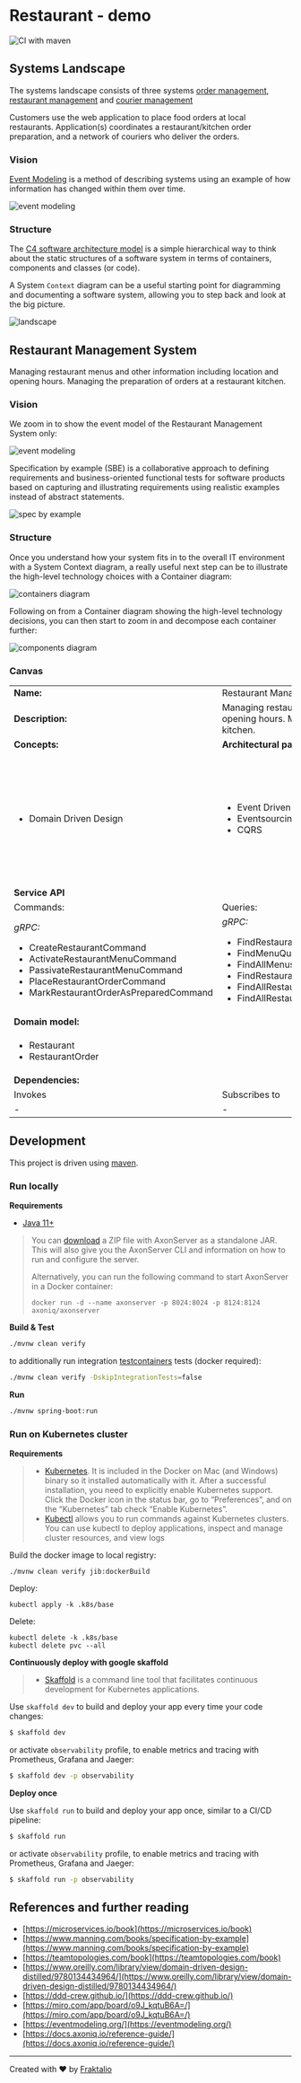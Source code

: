 # Restaurant - demo

![CI with maven](https://github.com/fraktalio/restaurant-demo/workflows/CI%20with%20Maven%20-%20Test,%20Build%20and%20Publish/badge.svg)


## Systems Landscape
The systems landscape consists of three systems [order management](https://github.com/fraktalio/order-demo), [restaurant management](https://github.com/fraktalio/restaurant-demo) and [courier management](https://github.com/fraktalio/courier-demo)

Customers use the web application to place food orders at local restaurants. Application(s) coordinates a restaurant/kitchen order preparation, and a network of couriers who deliver the orders.
### Vision
[Event Modeling](https://eventmodeling.org/) is a method of describing systems using an example of how information has changed within them over time.

![event modeling](.assets/event-model-systems-landscape.jpg)

### Structure
The [C4 software architecture model](https://c4model.com/) is a simple hierarchical way to think about the static structures of a software system in terms of containers, components and classes (or code).

A System `Context` diagram can be a useful starting point for diagramming and documenting a software system, allowing you to step back and look at the big picture.

![landscape](.assets/landscapeViews.png)

## **Restaurant Management System**
Managing restaurant menus and other information including location and opening hours. Managing the preparation of orders at a restaurant kitchen.

### Vision
We zoom in to show the event model of the Restaurant Management System only:

![event modeling](.assets/event-model.jpg)

Specification by example (SBE) is a collaborative approach to defining requirements and business-oriented functional tests for software products based on capturing and illustrating requirements using realistic examples instead of abstract statements.

![spec by example](.assets/spec-by-example.jpg)

### Structure
Once you understand how your system fits in to the overall IT environment with a System Context diagram, a really useful next step can be to illustrate the high-level technology choices with a Container diagram:

![containers diagram](.assets/containerViews.png)

Following on from a Container diagram showing the high-level technology decisions, you can then start to zoom in and decompose each container further:

![components diagram](.assets/componentViews.png)

### Canvas
<table>
    <tr>
        <td><strong>Name:</strong></td>
        <td colspan="3">Restaurant Management</td>
    </tr>
    <tr>
        <td><strong>Description:</strong></td>
        <td colspan="3">Managing restaurant menus and other information including location and opening hours. Managing the preparation of orders at a restaurant kitchen. </td>
    </tr>
    <tr>
        <td><strong>Concepts:</strong></td>
        <td><strong>Architectural patterns:</strong></td>
        <td><strong>Technology:</strong></td>
    </tr>
    <tr>
        <td>
            <ul>
                <li>Domain Driven Design</li>
            </ul>
        </td>
        <td>
            <ul>
                <li>Event Driven Microservices</li>
                <li>Eventsourcing</li>
                <li>CQRS</li>
            </ul>
        </td>
        <td>
            <ul>
                <li>Kotlin</li>
                <li>Axon</li>
                <li>Spring(Boot)</li>
                <li>SQL(Postgres)</li>
                <li>Docker</li>
                <li>Testcontainers</li>
                <li>Kubernetes</li>
                <li>Prometheus</li>
                <li>Grafana</li>
                <li>Jaeger</li>
            </ul>
        </td>
    </tr>
    <tr>
        <td colspan="3"><strong>Service API</strong></td>
    </tr>
     <tr>
        <td>Commands:</td>
        <td>Queries:</td>
        <td>Events published:</td>
    </tr>
    <tr>
        <td>
            <i>gRPC:</i>
            <ul>
                <li>CreateRestaurantCommand</li>
                <li>ActivateRestaurantMenuCommand</li>
                <li>PassivateRestaurantMenuCommand</li>
                <li>PlaceRestaurantOrderCommand</li>
                <li>MarkRestaurantOrderAsPreparedCommand</li>
            </ul>
        </td>
        <td>
            <i>gRPC:</i>
            <ul>
                <li>FindRestaurantQuery</li>
                <li>FindMenuQuery</li>
                <li>FindAllMenusQuery</li>
                <li>FindRestaurantOrderQuery</li>
                <li>FindAllRestaurantsQuery</li>
                <li>FindAllRestaurantOrdersQuery</li>
            </ul>
        </td>
        <td>
            <i>gRPC:</i>
            <ul>
                <li>RestaurantCreatedEvent</li>
                <li>RestaurantMenuActivatedEvent</li>
                <li>RestaurantMenuPassivatedEvent</li>
                <li>RestaurantOrderPlacedEvent</li>
                <li>RestaurantOrderPreparedEvent</li>
                <li>RestaurantOrderRejectedEvent</li>
            </ul>
        </td>
    </tr>
    <tr>
        <td colspan="3"><strong>Domain model:</strong></td>
    </tr>
    <tr>
        <td colspan="3">
            <ul>
                <li>Restaurant</li>
                <li>RestaurantOrder</li>
            </ul>
        </td>
    </tr>
    <tr>
        <td colspan="3"><strong>Dependencies:</strong></td>
    </tr>
    <tr>
        <td colspan="1">Invokes</td>
        <td colspan="2">Subscribes to</td>
    </tr>
    <tr>
        <td colspan="1">
           -
        </td>
        <td colspan="2">
           -
        </td>
    </tr>
</table>

## Development

This project is driven using [maven].


### Run locally 

**Requirements**

- [Java 11+](https://adoptopenjdk.net/)

>You can [download](https://download.axoniq.io/axonserver/AxonServer.zip) a ZIP file with AxonServer as a standalone JAR. This will also give you the AxonServer CLI and information on how to run and configure the server.
>
>Alternatively, you can run the following command to start AxonServer in a Docker container:
>
>```
>docker run -d --name axonserver -p 8024:8024 -p 8124:8124 axoniq/axonserver
>```

**Build & Test**

```bash
./mvnw clean verify
```
to additionally run integration [testcontainers] tests (docker required):
```bash
./mvnw clean verify -DskipIntegrationTests=false
```
**Run**

```bash
./mvnw spring-boot:run
```

### Run on Kubernetes cluster

**Requirements**

>- [Kubernetes](https://kubernetes.io/). It is included in the Docker on Mac (and Windows) binary so it installed automatically with it. After a successful installation, you need to explicitly enable Kubernetes support. Click the Docker icon in the status bar, go to “Preferences”, and on the “Kubernetes” tab check “Enable Kubernetes”.
>- [Kubectl](https://kubernetes.io/docs/tasks/tools/install-kubectl/) allows you to run commands against Kubernetes clusters. You can use kubectl to deploy applications, inspect and manage cluster resources, and view logs

Build the docker image to local registry:
```
./mvnw clean verify jib:dockerBuild
```

Deploy:
```
kubectl apply -k .k8s/base
```

Delete:
```
kubectl delete -k .k8s/base
kubectl delete pvc --all
```

**Continuously deploy with google skaffold**

>- [Skaffold](https://github.com/GoogleContainerTools/skaffold) is a command line tool that facilitates continuous development for Kubernetes applications.


Use `skaffold dev` to build and deploy your app every time your code changes:
```bash
$ skaffold dev
```
or activate `observability` profile, to enable metrics and tracing with Prometheus, Grafana and Jaeger:
```bash
$ skaffold dev -p observability
```
**Deploy once**

Use `skaffold run` to build and deploy your app once, similar to a CI/CD pipeline:
```bash
$ skaffold run
```
or activate `observability` profile, to enable metrics and tracing with Prometheus, Grafana and Jaeger:
```bash
$ skaffold run -p observability
```

## References and further reading

- [https://microservices.io/book](https://microservices.io/book)
- [https://www.manning.com/books/specification-by-example](https://www.manning.com/books/specification-by-example)
- [https://teamtopologies.com/book](https://teamtopologies.com/book)
- [https://www.oreilly.com/library/view/domain-driven-design-distilled/9780134434964/](https://www.oreilly.com/library/view/domain-driven-design-distilled/9780134434964/)
- [https://ddd-crew.github.io/](https://ddd-crew.github.io/)
- [https://miro.com/app/board/o9J_kqtuB6A=/](https://miro.com/app/board/o9J_kqtuB6A=/)
- [https://eventmodeling.org/](https://eventmodeling.org/)
- [https://docs.axoniq.io/reference-guide/](https://docs.axoniq.io/reference-guide/)
   
---
Created with :heart: by [Fraktalio](https://fraktalio.com/)

[maven]: https://maven.apache.org/
[kotlin]: https://kotlinlang.org/
[spring]: https://spring.io/
[axon]: https://axoniq.io/
[testcontainers]: https://www.testcontainers.org/
